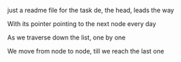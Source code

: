 just a readme file for the task 
de, the head, leads the way

With its pointer pointing to the next node every day

As we traverse down the list, one by one

We move from node to node, till we reach the last one

